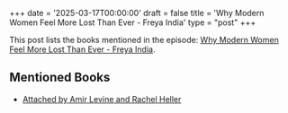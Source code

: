 +++
date = '2025-03-17T00:00:00'
draft = false
title = 'Why Modern Women Feel More Lost Than Ever - Freya India'
type = "post"
+++

This post lists the books mentioned in the episode: [Why Modern Women Feel More Lost Than Ever - Freya India](https://www.youtube.com/watch?v=wmU7VVxhERw).

## Mentioned Books

- [Attached by Amir Levine and Rachel Heller](https://www.amazon.com/s?k=Attached+by+Amir+Levine+and+Rachel+Heller&tag=podcaststoboo-20)